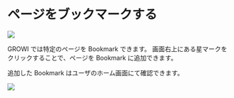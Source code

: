 # ページをブックマークする

![](/assets/images/bookmark.png)

GROWI では特定のページを Bookmark できます。
画面右上にある星マークをクリックすることで、ページを Bookmark に追加できます。

追加した Bookmark はユーザのホーム画面にて確認できます。

![](/assets/images/user_home.png)
